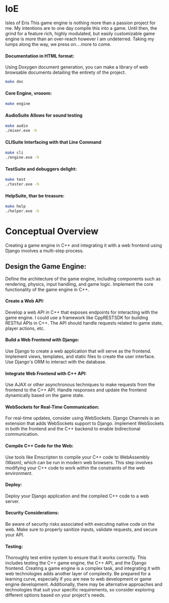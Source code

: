 # IoE 
Isles of Eris
This game engine is nothing more than a passion project for me. My intentions are to one day compile this into a game. Until then, the grind for a feature rich, 
highly modulated, but easily customizable game engine is more than an over-reach however I am undeterred. Taking my lumps along the way, we press on....more to come.

#### Documentation in HTML format: 
Using Doxygen document generation, you can make a library of web browsable documents detailing the entirety of the project.

```bash
make doc
```

#### Core Engine, vrooom: 
```bash
make engine 
```

#### AudioSuite Allows for sound testing
```bash
make audio
./mixer.exe -h
```

#### CLISuite Interfacing with that Line Command
```bash
make cli 
./engine.exe -h
```

#### TestSuite and debuggers delight:
```bash
make test
./tester.exe -h
```

#### HelpSuite, thar be treasure: 
```bash
make help
./helper.exe -h
```

# Conceptual Overview
Creating a game engine in C++ and integrating it with a web frontend using Django involves a multi-step process. 

## Design the Game Engine:
Define the architecture of the game engine, including components such as rendering, physics, input handling, and game logic.
Implement the core functionality of the game engine in C++.

#### Create a Web API:
Develop a web API in C++ that exposes endpoints for interacting with the game engine. I could use a framework like CppRESTSDK for building RESTful APIs in C++.
The API should handle requests related to game state, player actions, etc.

#### Build a Web Frontend with Django:
Use Django to create a web application that will serve as the frontend.
Implement views, templates, and static files to create the user interface.
Use Django's ORM to interact with the database.

#### Integrate Web Frontend with C++ API:
Use AJAX or other asynchronous techniques to make requests from the frontend to the C++ API.
Handle responses and update the frontend dynamically based on the game state.

#### WebSockets for Real-Time Communication:
For real-time updates, consider using WebSockets. Django Channels is an extension that adds WebSockets support to Django.
Implement WebSockets in both the frontend and the C++ backend to enable bidirectional communication.

#### Compile C++ Code for the Web:
Use tools like Emscripten to compile your C++ code to WebAssembly (Wasm), which can be run in modern web browsers.
This step involves modifying your C++ code to work within the constraints of the web environment.

#### Deploy:
Deploy your Django application and the compiled C++ code to a web server.

#### Security Considerations:
Be aware of security risks associated with executing native code on the web. Make sure to properly sanitize inputs, validate requests, and secure your API.

#### Testing:
Thoroughly test entire system to ensure that it works correctly. This includes testing the C++ game engine, the C++ API, and the Django frontend.
Creating a game engine is a complex task, and integrating it with web technologies adds another layer of complexity. Be prepared for a learning curve, 
especially if you are new to web development or game engine development. Additionally, there may be alternative approaches and technologies that suit your 
specific requirements, so consider exploring different options based on your project's needs.